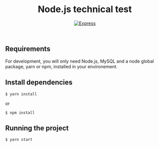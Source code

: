 <h1 align="center" style="text-align:center">Node.js technical test</h1>

<p align="center">
  <a href="https://expressjs.com"><img src="https://badgen.net/badge/express/4.16.1" alt="Express"></a>
</p>

<br>

## Requirements

For development, you will only need Node.js, MySQL and a node global package, yarn or npm, installed in your environement.

## Install dependencies

    $ yarn install

or 

    $ npm install



## Running the project

    $ yarn start